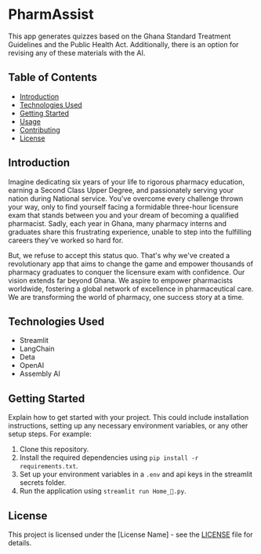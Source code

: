 # PharmAssist

This app generates quizzes based on the Ghana Standard Treatment Guidelines and the Public Health Act. Additionally, there is an option for revising any of these materials with the AI.  

## Table of Contents

- [Introduction](#introduction)
- [Technologies Used](#technologies-used)
- [Getting Started](#getting-started)
- [Usage](#usage)
- [Contributing](#contributing)
- [License](#license)

## Introduction

Imagine dedicating six years of your life to rigorous pharmacy education, earning a Second Class Upper Degree, and passionately serving your nation during National service. You've overcome every challenge thrown your way, only to find yourself facing a formidable three-hour licensure exam that stands between you and your dream of becoming a qualified pharmacist. Sadly, each year in Ghana, many pharmacy interns and graduates share this frustrating experience, unable to step into the fulfilling careers they've worked so hard for.

But, we refuse to accept this status quo. That's why we've created a revolutionary app that aims to change the game and empower thousands of pharmacy graduates to conquer the licensure exam with confidence.
Our vision extends far beyond Ghana. We aspire to empower pharmacists worldwide, fostering a global network of excellence in pharmaceutical care.
We are transforming the world of pharmacy, one success story at a time.
## Technologies Used

- Streamlit
- LangChain
- Deta
- OpenAI
- Assembly AI

## Getting Started

Explain how to get started with your project. This could include installation instructions, setting up any necessary environment variables, or any other setup steps. For example:

1. Clone this repository.
2. Install the required dependencies using `pip install -r requirements.txt`.
3. Set up your environment variables in a `.env` and api keys in the streamlit secrets folder.
4. Run the application using `streamlit run Home_🏡.py`.

## License

This project is licensed under the [License Name] - see the [LICENSE](LICENSE) file for details.
